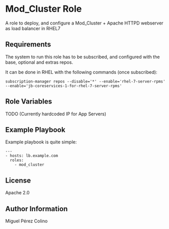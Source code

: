 Mod_Cluster Role
=========

A role to deploy, and configure a Mod_Cluster + Apache HTTPD webserver as load balancer in RHEL7

Requirements
------------

The system to run this role has to be subscribed, and configured with the base, optional and extras repos.


It can be done in RHEL with the following commands (once subscribed):
```
subscription-manager repos --disable='*' --enable='rhel-7-server-rpms' --enable='jb-coreservices-1-for-rhel-7-server-rpms'
```

Role Variables
--------------

TODO (Currently hardcoded IP for App Servers)

Example Playbook
----------------

Example playbook is quite simple:

    ---
    - hosts: lb.example.com
      roles:
        - mod_cluster

License
-------

Apache 2.0

Author Information
------------------

Miguel Pérez Colino 

